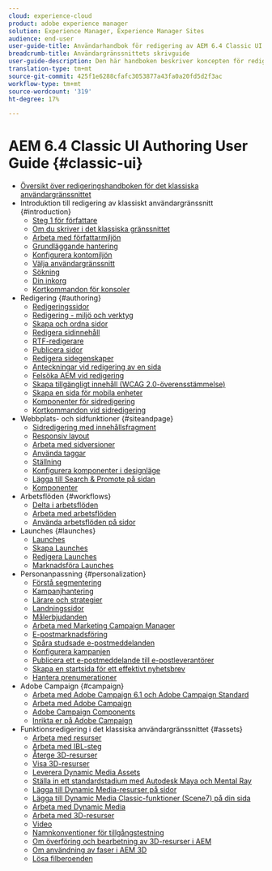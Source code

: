 ```yaml
---
cloud: experience-cloud
product: adobe experience manager
solution: Experience Manager, Experience Manager Sites
audience: end-user
user-guide-title: Användarhandbok för redigering av AEM 6.4 Classic UI
breadcrumb-title: Användargränssnittets skrivguide
user-guide-description: Den här handboken beskriver koncepten för redigering i AEM i det klassiska användargränssnittet.
translation-type: tm+mt
source-git-commit: 425f1e6288cfafc3053877a43fa0a20fd5d2f3ac
workflow-type: tm+mt
source-wordcount: '319'
ht-degree: 17%

---
```



# AEM 6.4 Classic UI Authoring User Guide {#classic-ui}

+ [Översikt över redigeringshandboken för det klassiska användargränssnittet](home.md)
+ Introduktion till redigering av klassiskt användargränssnitt {#introduction}
   + [Steg 1 för författare](classic-page-author-first-steps.md)
   + [Om du skriver i det klassiska gränssnittet](classicui.md)
   + [Arbeta med författarmiljön](author-env.md)
   + [Grundläggande hantering](author-env-basic-handling.md)
   + [Konfigurera kontomiljön](author-env-user-props.md)
   + [Välja användargränssnitt](author-env-select-ui.md)
   + [Sökning](author-env-search.md)
   + [Din inkorg](author-env-inbox.md)
   + [Kortkommandon för konsoler](author-env-keyboard-shortcuts.md)
+ Redigering {#authoring}
   + [Redigeringssidor](classic-page-author.md)
   + [Redigering - miljö och verktyg](classic-page-author-env-tools.md)
   + [Skapa och ordna sidor](classic-page-author-manage-pages.md)
   + [Redigera sidinnehåll](classic-page-author-edit-content.md)
   + [RTF-redigerare](classic-page-author-rich-text-editor.md)
   + [Publicera sidor](classic-page-author-publish-pages.md)
   + [Redigera sidegenskaper](classic-page-author-edit-page-properties.md)
   + [Anteckningar vid redigering av en sida](classic-page-author-annotations.md)
   + [Felsöka AEM vid redigering](classic-page-author-troubleshooting.md)
   + [Skapa tillgängligt innehåll (WCAG 2.0-överensstämmelse)](classic-page-author-accessible-content.md)
   + [Skapa en sida för mobila enheter](classic-feature-mobile.md)
   + [Komponenter för sidredigering](classic-page-author-edit-mode.md)
   + [Kortkommandon vid sidredigering](classic-page-author-keyboard-shortcuts.md)
+ Webbplats- och sidfunktioner {#siteandpage}
   + [Sidredigering med innehållsfragment](classic-page-author-content-fragments.md)
   + [Responsiv layout](classic-page-author-responsive-layout.md)
   + [Arbeta med sidversioner](classic-page-author-work-with-versions.md)
   + [Använda taggar](classic-feature-tags.md)
   + [Ställning](classic-feature-scaffolding.md)
   + [Konfigurera komponenter i designläge](classic-page-author-design-mode.md)
   + [Lägga till Search &amp; Promote på sidan](classic-feature-search-promote.md)
   + [Komponenter](classic-page-author-default-components.md)
+ Arbetsflöden {#workflows}
   + [Delta i arbetsflöden](classic-workflows-participating.md)
   + [Arbeta med arbetsflöden](classic-workflows.md)
   + [Använda arbetsflöden på sidor](classic-workflows-applying.md)
+ Launches {#launches}
   + [Launches](classic-launches.md)
   + [Skapa Launches](classic-launches-creating.md)
   + [Redigera Launches](classic-launches-editing.md)
   + [Marknadsföra Launches](classic-launches-promoting.md)
+ Personanpassning {#personalization}
   + [Förstå segmentering](classic-personalization-campaigns-segmentation.md)
   + [Kampanjhantering](classic-personalization-campaigns.md)
   + [Lärare och strategier](classic-personalization-campaigns-teasers-strategy.md)
   + [Landningssidor](classic-personalization-campaigns-landingpage.md)
   + [Målerbjudanden](classic-personalization-campaigns-target-offers.md)
   + [Arbeta med Marketing Campaign Manager](classic-personalization-campaigns-mktg-manager.md)
   + [E-postmarknadsföring](classic-personalization-campaigns-email.md)
   + [Spåra studsade e-postmeddelanden](classic-personalization-campaigns-email-tracking-bounces.md)
   + [Konfigurera kampanjen](classic-personalization-campaigns-setting-up-your.md)
   + [Publicera ett e-postmeddelande till e-postleverantörer](classic-personalization-campaigns-email-newsletters.md)
   + [Skapa en startsida för ett effektivt nyhetsbrev](classic-personalization-campaigns-email-landingpage.md)
   + [Hantera prenumerationer](classic-personalization-campaigns-email-subscriptions.md)
+ Adobe Campaign {#campaign}
   + [Arbeta med Adobe Campaign 6.1 och Adobe Campaign Standard](classic-personalization-ac-campaign.md)
   + [Arbeta med Adobe Campaign](classic-personalization-ac.md)
   + [Adobe Campaign Components](classic-personalization-ac-components.md)
   + [Inrikta er på Adobe Campaign](classic-personalization-ac-target.md)
+ Funktionsredigering i det klassiska användargränssnittet {#assets}
   + [Arbeta med resurser](classicui-assets.md)
   + [Arbeta med IBL-steg](classicui-stages-aem3d-ibl.md)
   + [Återge 3D-resurser](classicui-rendering-3d.md)
   + [Visa 3D-resurser](classicui-view-3d-assets.md)
   + [Leverera Dynamic Media Assets](dynamic-media-assets-delivering.md)
   + [Ställa in ett standardstadium med Autodesk Maya och Mental Ray](classicui-stages-aem3d-ad-mr.md)
   + [Lägga till Dynamic Media-resurser på sidor](dynamic-media-assets-adding-to-page.md)
   + [Lägga till Dynamic Media Classic-funktioner (Scene7) på din sida](manage-assets-classic-s7.md)
   + [Arbeta med Dynamic Media](dynamic-media-assets.md)
   + [Arbeta med 3D-resurser](classicui-3dassets.md)
   + [Video](manage-assets-classic-s7-video.md)
   + [Namnkonventioner för tillgångstestning](asset-naming-conventions.md)
   + [Om överföring och bearbetning av 3D-resurser i AEM](classicui-upload-proc-3d.md)
   + [Om användning av faser i AEM 3D](classicui-stages-aem3d.md)
   + [Lösa filberoenden](classicui-upload-proc-3d-resolve-dependencies.md)
